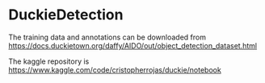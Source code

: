 # DuckieDetection

The training data and annotations can be downloaded from https://docs.duckietown.org/daffy/AIDO/out/object_detection_dataset.html

The kaggle repository is https://www.kaggle.com/code/cristopherrojas/duckie/notebook
